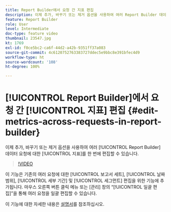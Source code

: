 ```yaml
---
title: Report Builder에서 요청 간 지표 편집
description: 이제 추가, 바꾸기 또는 제거 옵션을 사용하여 여러 Report Builder 데이터 요청에 대한 지표를 한 번에 편집할 수 있습니다.
feature: Report Builder
role: User
level: Intermediate
doc-type: feature video
thumbnail: 23547.jpg
kt: 1769
exl-id: f0ce5bc2-ca6f-44d2-a42b-9351ff37a083
source-git-commit: 4c6120752763383727ddec5e9bbc8e391bfec4d9
workflow-type: ht
source-wordcount: '108'
ht-degree: 100%

---
```


# [!UICONTROL Report Builder]에서 요청 간 [!UICONTROL 지표] 편집 {#edit-metrics-across-requests-in-report-builder}

이제 추가, 바꾸기 또는 제거 옵션을 사용하여 여러 [!UICONTROL Report Builder] 데이터 요청에 대한 [!UICONTROL 지표]를 한 번에 편집할 수 있습니다.

>[!VIDEO](https://video.tv.adobe.com/v/23547/?quality=12)

이 기능은 기존의 여러 요청에 대한 [!UICONTROL 보고서 세트], [!UICONTROL 날짜 범위], [!UICONTROL 세부 기간] 및 [!UICONTROL 세그먼트] 편집을 위한 기능에 추가됩니다. 마우스 오른쪽 버튼 클릭 메뉴 또는 [관리] 창의 “[!UICONTROL 일괄 편집]”을 통해 여러 요청을 일괄 편집할 수 있습니다.

이 기능에 대한 자세한 내용은 [설명서](https://experienceleague.adobe.com/docs/analytics/analyze/report-builder/manage-requests/edit-multiple-metrics.html?lang=ko)를 참조하십시오.
